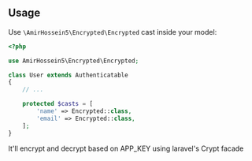 ## Usage

Use `\AmirHossein5\Encrypted\Encrypted` cast inside your model:

```php
<?php

use AmirHossein5\Encrypted\Encrypted;

class User extends Authenticatable
{
    // ...

    protected $casts = [
        'name' => Encrypted::class,
        'email' => Encrypted::class,
    ];
}
```

It'll encrypt and decrypt based on APP_KEY using laravel's Crypt facade
